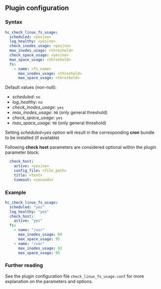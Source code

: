 ## Plugin configuration

### Syntax

```yaml
hc_check_linux_fs_usage:
  scheduled: <yes|no>
  log_healthy: <yes|no>
  check_inodes_usage: <yes|no>
  max_inodes_usage: <threshold>
  check_space_usage: <yes|no>
  max_space_usage: <threshold>
  fs:
    - name: <fs_name>
      max_inodes_usage: <threshold>
      max_space_usage: <threshold>
```

Default values (non-null):
* *scheduled*: `no`
* *log_healthy*: `no`
* *check_inodes_usage*: `yes`
* *max_inodes_usage*: `90` (only general threshold)
* *check_space_usage*: `yes`
* *max_space_usage*: `90` (only general threshold)

Setting *scheduled=yes* option will result in the corresponding **cron** bundle to be installed (if available)

Following **check host** parameters are considered optional within the plugin parameter block:

```yaml
  check_host:
    active: <yes|no>
    config_file: <file_path>
    title: <text>
    timeout: <seconds>
```

### Example

```yaml
hc_check_linux_fs_usage:
  scheduled: "yes"    
  log_healthy: "yes"
  check_host:
    active: "yes"
  fs:
    - name: "/usr"
      max_inodes_usage: 80
      max_space_usage: 95
    - name: "/var"
      max_inodes_usage: 92
      max_space_usage: 95
```

### Further reading

See the plugin configuration file `check_linux_fs_usage.conf` for more explanation on the parameters and options.
